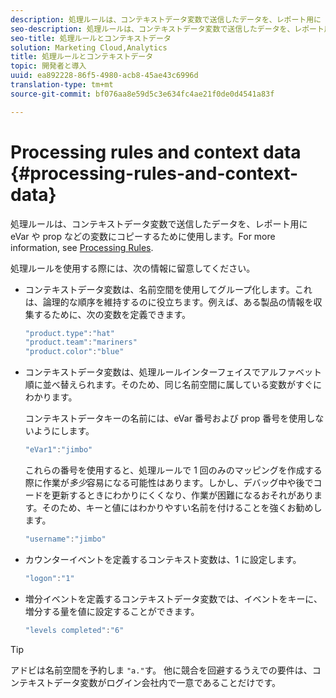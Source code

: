 ```yaml
---
description: 処理ルールは、コンテキストデータ変数で送信したデータを、レポート用に eVar や prop などの変数にコピーするために使用します。
seo-description: 処理ルールは、コンテキストデータ変数で送信したデータを、レポート用に eVar や prop などの変数にコピーするために使用します。
seo-title: 処理ルールとコンテキストデータ
solution: Marketing Cloud,Analytics
title: 処理ルールとコンテキストデータ
topic: 開発者と導入
uuid: ea892228-86f5-4980-acb8-45ae43c6996d
translation-type: tm+mt
source-git-commit: bf076aa8e59d5c3e634fc4ae21f0de0d4541a83f

---
```



# Processing rules and context data {#processing-rules-and-context-data}

処理ルールは、コンテキストデータ変数で送信したデータを、レポート用に eVar や prop などの変数にコピーするために使用します。For more information, see [Processing Rules](https://docs.adobe.com/content/help/en/analytics/admin/admin-tools/processing-rules/processing-rules.html).

処理ルールを使用する際には、次の情報に留意してください。

* コンテキストデータ変数は、名前空間を使用してグループ化します。これは、論理的な順序を維持するのに役立ちます。例えば、ある製品の情報を収集するために、次の変数を定義できます。

   ```js
   "product.type":"hat" 
   "product.team":"mariners" 
   "product.color":"blue"
   ```

* コンテキストデータ変数は、処理ルールインターフェイスでアルファベット順に並べ替えられます。そのため、同じ名前空間に属している変数がすぐにわかります。

   コンテキストデータキーの名前には、eVar 番号および prop 番号を使用しないようにします。

   ```js
   "eVar1":"jimbo"
   ```

   これらの番号を使用すると、処理ルールで 1 回のみのマッピングを作成する際に作業が&#x200B;*多少*&#x200B;容易になる可能性はあります。しかし、デバッグ中や後でコードを更新するときにわかりにくくなり、作業が困難になるおそれがあります。そのため、キーと値にはわかりやすい名前を付けることを強くお勧めします。

   ```js
   "username":"jimbo"
   ```

* カウンターイベントを定義するコンテキスト変数は、1 に設定します。

   ```js
   "logon":"1"
   ```

* 増分イベントを定義するコンテキストデータ変数では、イベントをキーに、増分する量を値に設定することができます。

   ```js
   "levels completed":"6"
   ```

>[!TIP]
>
>アドビは名前空間を予約しま `"a."`す。 他に競合を回避するうえでの要件は、コンテキストデータ変数がログイン会社内で一意であることだけです。


